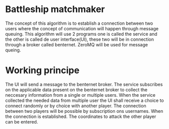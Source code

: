 # Battleship matchmaker
The concept of this algorithm is to establish a connection between two users where the concept of communication will happen through message queuing. 
This algorithm will use 2 programs one is called the service and the other is called de user interface(UI), these two will be in connection through a broker called benternet.
ZeroMQ will be used for message queing.

# Working principe
The UI will send a message to the benternet broker. The service subscribes on the applicable data present on the benternet broker to collect the neccesary information from a single or multiple users.
When the service collected the needed data from multiple user the UI shall receive a choice to connect randomly or by choice with another player. 
The connection between two players will be possible by subscription ons usernames.
When the connection is established. The coordinates to attack the other player can be entered.

